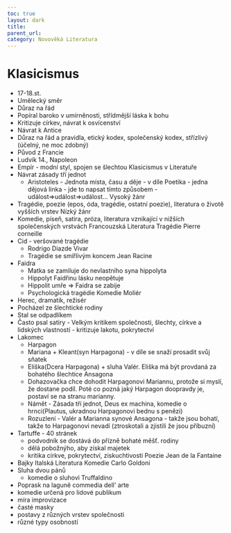 ```yaml
---
toc: true
layout: dark
title:  
parent_url:  
category: Novověká Literatura 
---
```


# Klasicismus
* 17-18.st.
* Umělecký směr
* Důraz na řád
* Popíral baroko v umírněnosti, střídmější láska k bohu
* Kritizuje církev, návrat k osvícenství
* Návrat k Antice
* Důraz na řád a pravidla, etický kodex, společenský kodex, střízlivý (účelný, ne moc zdobný)
* Původ z Francie
* Ludvík 14., Napoleon
* Empír - modní styl, spojen se šlechtou
Klasicismus v Literatuře
* Návrat zásady tří jednot
  * Aristoteles - Jednota místa, času a děje - v díle Poetika - jedna dějová linka - jde to napsat tímto způsobem - událost=>událost=>událost…
Vysoký žánr
* Tragédie, poezie (epos, óda, tragédie, ostatní poezie), literatura o životě vyšších vrstev
Nízký žánr
* Komedie, píseň, satira, próza, literatura vznikající v nižších společenských vrstvách
Francouzská Literatura
Tragédie
Pierre corneille
* Cid - veršované tragédie
  * Rodrigo Diazde Vivar
  * Tragédie se smířlivým koncem
Jean Racine
* Faidra
  * Matka se zamiluje do nevlastního syna hippolyta
  * Hippolyt Faidřinu lásku neopětuje
  * Hippolit umře => Faidra se zabije
  * Psychologická tragédie
Komedie
Moliér
* Herec, dramatik, režisér
* Pocházel ze šlechtické rodiny
* Stal se odpadlíkem
* Často psal satiry - Velkým kritikem společnosti, šlechty, církve a lidských vlastností - kritizuje lakotu, pokrytectví
* Lakomec
  * Harpagon
  * Mariana + Kleant(syn Harpagona) - v díle se snaží prosadit svůj sňatek
  * Eliška(Dcera Harpagona) + sluha Valér. Eliška má být provdaná za bohatého šlechtice Ansagona
  * Dohazovačka chce dohodit Harpagonovi Mariannu, protože si myslí, že dostane podíl. Poté co pozná jaký Harpagon doopravdy je, postaví se na stranu marianny.
  * Námět - Zásada tří jednot, Deus ex machina, komedie o hrnci(Plautus, ukradnou Harpagonovi bednu s penězi)
  * Rozuzlení - Valér a Marianna synové Ansagona - takže jsou bohatí, takže to Harpagonovi nevadí (ztroskotali a zjistili že jsou příbuzní)
* Tartuffe - 40 stránek
  * podvodník se dostává do přízně bohaté měšť. rodiny
  * dělá pobožnýho, aby získal majetek
  * kritika církve, pokrytectví, ziskuchtivosti
Poezie
Jean de la Fantaine
* Bajky
Italská Literatura
Komedie
Carlo Goldoni
* Sluha dvou pánů
  * komedie o sluhovi Truffaldino
* Poprask na laguně
commedia dell' arte
* komedie určená pro lidové publikum
* míra improvizace
* časté masky
* postavy z různých vrstev společnosti
* různé typy osobností
